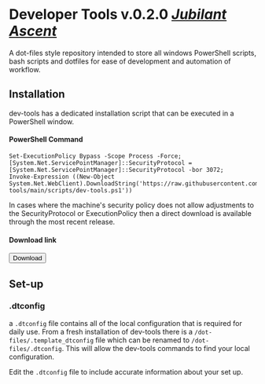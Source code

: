 <!-- / © Copyright 2024 Frankie Homewood <F.Homewood@outlook.com> -->

# Developer Tools v.0.2.0 [_Jubilant Ascent_](https://github.com/FHomewood/dev-tools/releases/tag/v0.2.0)

A dot-files style repository intended to store all windows PowerShell scripts, bash scripts and dotfiles for ease of development and automation of workflow.

## Installation

dev-tools has a dedicated installation script that can be executed in a PowerShell window.
#### PowerShell Command
```
Set-ExecutionPolicy Bypass -Scope Process -Force;
[System.Net.ServicePointManager]::SecurityProtocol = [System.Net.ServicePointManager]::SecurityProtocol -bor 3072;
Invoke-Expression ((New-Object System.Net.WebClient).DownloadString('https://raw.githubusercontent.com/FHomewood/dev-tools/main/scripts/dev-tools.ps1'))
```
In cases where the machine's security policy does not allow adjustments to the SecurityProtocol or ExecutionPolicy then a direct download is available through the most recent release.
#### Download link
<a href="https://github.com/FHomewood/dev-tools/releases/download/v0.1.2/devtools_v0_2_0_jubilant_ascent.ps1">
    <button>
        Download
    </button>
</a>

## Set-up

### .dtconfig

a `.dtconfig` file contains all of the local configuration that is required for daily use. From a fresh installation of dev-tools there is a `/dot-files/.template_dtconfig` file which can be renamed to `/dot-files/.dtconfig`. This will allow the dev-tools commands to find your local configuration.

Edit the `.dtconfig` file to include accurate information about your set up.
